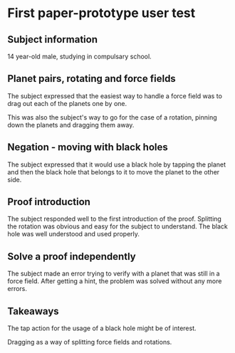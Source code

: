 # First paper-prototype user test
## Subject information
14 year-old male, studying in compulsary school.

## Planet pairs, rotating and force fields
The subject expressed that the easiest way to handle a force field was to drag out each of the planets one by one.

This was also the subject's way to go for the case of a rotation, pinning down the planets and dragging them away.

## Negation - moving with black holes
The subject expressed that it would use a black hole by tapping the planet and then the black hole that belongs to it to move the planet to the other side.

## Proof introduction
The subject responded well to the first introduction of the proof. Splitting the rotation was obvious and easy for the subject to understand. The black hole was well understood and used properly.

## Solve a proof independently
The subject made an error trying to verify with a planet that was still in a force field. After getting a hint, the problem was solved without any more errors.

## Takeaways
The tap action for the usage of a black hole might be of interest.

Dragging as a way of splitting force fields and rotations.
